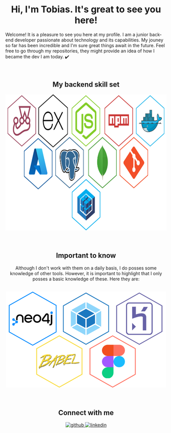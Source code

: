 <h1 align="center">Hi, I'm Tobias. It's great to see you here!</h1>

Welcome! It is a pleasure to see you here at my profile. I am a junior back-end developer passionate about technology and its capabilities. My jouney so far has been incredible and I'm sure great things await in the future. Feel free to go through my repositories, they might provide an idea of how I became the dev I am today. ✔️  
  

<br/>  


<h2 align="center">My backend skill set</h2> 

<div align="center">
  <img height=425 width=800 src="https://raw.githubusercontent.com/tsirianni/random-images/main/Backend%20Stack.png">&emsp;
</div>

<br/>  

<h2 align="center">Important to know</h2>
<p align="center">Although I don't work with them on a daily basis, I do posses some knowledge of other tools. However, it is important to highlight that I only posses a basic knowledge of these. Here they are:</p>
 
<br/>

<div align="center">
  <img height=300 width=500 src="https://raw.githubusercontent.com/tsirianni/random-images/main/other%20tools%20png.png">&emsp;
</div>

<br/>  

<h2 align="center">Connect with me</h2>

<div align="center">
  <a href="https://github.com/tsirianni" target="_blank">
    <img src=https://img.shields.io/badge/github-%2324292e.svg?&style=for-the-badge&logo=github&logoColor=white alt=github style="margin-bottom: 5px;" />
  </a>
  <a href="https://www.linkedin.com/in/tobias-sirianni/" target="_blank">
    <img src=https://img.shields.io/badge/linkedin-%231E77B5.svg?&style=for-the-badge&logo=linkedin&logoColor=white alt=linkedin style="margin-bottom: 5px;" />
  </a>  
</div>
